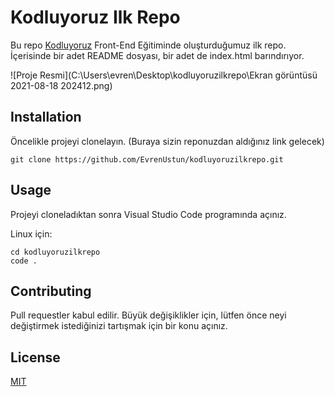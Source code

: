 # Kodluyoruz Ilk Repo

Bu repo [Kodluyoruz](https://www.kodluyoruz.org/) Front-End Eğitiminde oluşturduğumuz ilk repo. İçerisinde bir adet README dosyası, bir adet de index.html barındırıyor.

![Proje Resmi](C:\Users\evren\Desktop\kodluyoruzilkrepo\Ekran görüntüsü 2021-08-18 202412.png)

## Installation

Öncelikle projeyi clonelayın. (Buraya sizin reponuzdan aldığınız link gelecek)

```
git clone https://github.com/EvrenUstun/kodluyoruzilkrepo.git
```

## Usage

Projeyi cloneladıktan sonra Visual Studio Code programında açınız.

Linux için:

```
cd kodluyoruzilkrepo
code .
```

## Contributing

Pull requestler kabul edilir. Büyük değişiklikler için, lütfen önce neyi değiştirmek istediğinizi tartışmak için bir konu açınız.

## License

[MIT](https://choosealicense.com/licenses/mit/)





